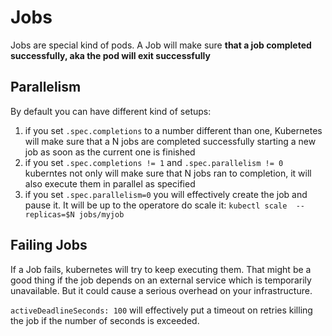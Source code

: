 # Jobs

Jobs are special kind of pods. A Job will make sure **that a job completed successfully, aka the pod will exit successfully**

## Parallelism

By default you can have different kind of setups:  

1. if you set `.spec.completions` to a number different than one, Kubernetes will make sure that a N jobs are completed successfully starting a new job as soon as the current one is finished
2. if you set `.spec.completions != 1` and `.spec.parallelism != 0` kuberntes not only will make sure that N jobs ran to completion, it will also execute them in parallel as specified
3. if you set `.spec.parallelism=0` you will effectively create the job and pause it. It will be up to the operatore do scale it: `kubectl scale  --replicas=$N jobs/myjob`

## Failing Jobs

If a Job fails, kubernetes will try to keep executing them. That might be a good thing if the job depends on an external service which is temporarily unavailable. But it could cause a serious overhead on your infrastructure. 

`activeDeadlineSeconds: 100` will effectively put a timeout on retries killing the job if the number of seconds is exceeded.
